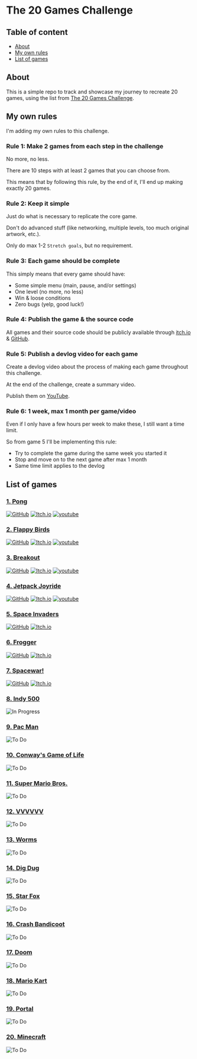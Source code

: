 # The 20 Games Challenge

## Table of content

- [About](#about)
- [My own rules](#my-own-rules)
- [List of games](#list-of-games)

## About

This is a simple repo to track and showcase my journey to recreate 20 games, using the list from [The 20 Games Challenge](https://20_games_challenge.gitlab.io/).

## My own rules

I'm adding my own rules to this challenge.

### Rule 1: Make 2 games from each step in the challenge

No more, no less.

There are 10 steps with at least 2 games that you can choose from.

This means that by following this rule, by the end of it, I'll end up making exactly 20 games.

### Rule 2: Keep it simple

Just do what is necessary to replicate the core game.

Don't do advanced stuff (like networking, multiple levels, too much original artwork, etc.).

Only do max 1-2 `Stretch goals`, but no requirement.

### Rule 3: Each game should be complete

This simply means that every game should have:

- Some simple menu (main, pause, and/or settings)
- One level (no more, no less)
- Win & loose conditions
- Zero bugs (yelp, good luck!)

### Rule 4: Publish the game & the source code

All games and their source code should be publicly available through [itch.io](https://brallex.itch.io/) & [GitHub](https://github.com/Alexander-Jordan).

### Rule 5: Publish a devlog video for each game

Create a devlog video about the process of making each game throughout this challenge.

At the end of the challenge, create a summary video.

Publish them on [YouTube](https://www.youtube.com/@bbitofficial).

### Rule 6: 1 week, max 1 month per game/video

Even if I only have a few hours per week to make these, I still want a time limit.

So from game 5 I'll be implementing this rule:

- Try to complete the game during the same week you started it
- Stop and move on to the next game after max 1 month
- Same time limit applies to the devlog

## List of games

### [1. Pong](https://20_games_challenge.gitlab.io/games/pong/)

[![GitHub](https://img.shields.io/badge/github-%23121011.svg?style=for-the-badge&logo=github&logoColor=white)](https://github.com/Alexander-Jordan/pong-godot)
[![Itch.io](https://img.shields.io/badge/Itch-%23FF0B34.svg?style=for-the-badge&logo=Itch.io&logoColor=white)](https://brallex.itch.io/pong)
[![youtube](https://img.shields.io/badge/youtube-FF0000?style=for-the-badge&logo=YouTube&logoColor=white)](https://youtu.be/I2wzvSR1DRc)

### [2. Flappy Birds](https://20_games_challenge.gitlab.io/games/flappy/)

[![GitHub](https://img.shields.io/badge/github-%23121011.svg?style=for-the-badge&logo=github&logoColor=white)](https://github.com/Alexander-Jordan/flappy-bird-godot)
[![Itch.io](https://img.shields.io/badge/Itch-%23FF0B34.svg?style=for-the-badge&logo=Itch.io&logoColor=white)](https://brallex.itch.io/flappy-bird)
[![youtube](https://img.shields.io/badge/youtube-FF0000?style=for-the-badge&logo=YouTube&logoColor=white)](https://youtu.be/5j1bS85R9l4)

### [3. Breakout](https://20_games_challenge.gitlab.io/games/breakout/)

[![GitHub](https://img.shields.io/badge/github-%23121011.svg?style=for-the-badge&logo=github&logoColor=white)](https://github.com/Alexander-Jordan/breakout-godot)
[![Itch.io](https://img.shields.io/badge/Itch-%23FF0B34.svg?style=for-the-badge&logo=Itch.io&logoColor=white)](https://brallex.itch.io/breakout)
[![youtube](https://img.shields.io/badge/youtube-FF0000?style=for-the-badge&logo=YouTube&logoColor=white)](https://youtu.be/Za_R3hqwXtI)

### [4. Jetpack Joyride](https://20_games_challenge.gitlab.io/games/jetpack/)

[![GitHub](https://img.shields.io/badge/github-%23121011.svg?style=for-the-badge&logo=github&logoColor=white)](https://github.com/Alexander-Jordan/jetpack-joyride-godot)
[![Itch.io](https://img.shields.io/badge/Itch-%23FF0B34.svg?style=for-the-badge&logo=Itch.io&logoColor=white)](https://brallex.itch.io/jetpack-joyride)
[![youtube](https://img.shields.io/badge/youtube-FF0000?style=for-the-badge&logo=YouTube&logoColor=white)](https://youtu.be/L6W2Pi14xFw)

### [5. Space Invaders](https://20_games_challenge.gitlab.io/games/invaders/)

[![GitHub](https://img.shields.io/badge/github-%23121011.svg?style=for-the-badge&logo=github&logoColor=white)](https://github.com/Alexander-Jordan/space-invaders-godot)
[![Itch.io](https://img.shields.io/badge/Itch-%23FF0B34.svg?style=for-the-badge&logo=Itch.io&logoColor=white)](https://brallex.itch.io/space-invaders)

### [6. Frogger](https://20_games_challenge.gitlab.io/games/frogger/)

[![GitHub](https://img.shields.io/badge/github-%23121011.svg?style=for-the-badge&logo=github&logoColor=white)](https://github.com/Alexander-Jordan/frogger-godot)
[![Itch.io](https://img.shields.io/badge/Itch-%23FF0B34.svg?style=for-the-badge&logo=Itch.io&logoColor=white)](https://brallex.itch.io/frogger)

### [7. Spacewar!](https://20_games_challenge.gitlab.io/games/spacewar/)

[![GitHub](https://img.shields.io/badge/github-%23121011.svg?style=for-the-badge&logo=github&logoColor=white)](https://github.com/Alexander-Jordan/spacewar-godot)
[![Itch.io](https://img.shields.io/badge/Itch-%23FF0B34.svg?style=for-the-badge&logo=Itch.io&logoColor=white)](https://brallex.itch.io/spacewar)

### [8. Indy 500](https://20_games_challenge.gitlab.io/games/indy/)

![In Progress](https://img.shields.io/badge/in_progress-orange?style=for-the-badge)

### [9. Pac Man](https://20_games_challenge.gitlab.io/games/pacman/)

![To Do](https://img.shields.io/badge/to_do-gray?style=for-the-badge)

### [10. Conway's Game of Life](https://20_games_challenge.gitlab.io/games/life/)

![To Do](https://img.shields.io/badge/to_do-gray?style=for-the-badge)

### [11. Super Mario Bros.](https://20_games_challenge.gitlab.io/games/mario/)

![To Do](https://img.shields.io/badge/to_do-gray?style=for-the-badge)

### [12. VVVVVV](https://20_games_challenge.gitlab.io/games/vvvvvv/)

![To Do](https://img.shields.io/badge/to_do-gray?style=for-the-badge)

### [13. Worms](https://20_games_challenge.gitlab.io/games/worms/)

![To Do](https://img.shields.io/badge/to_do-gray?style=for-the-badge)

### [14. Dig Dug](https://20_games_challenge.gitlab.io/games/dig_dug/)

![To Do](https://img.shields.io/badge/to_do-gray?style=for-the-badge)

### [15. Star Fox](https://20_games_challenge.gitlab.io/games/star_fox/)

![To Do](https://img.shields.io/badge/to_do-gray?style=for-the-badge)

### [16. Crash Bandicoot](https://20_games_challenge.gitlab.io/games/crash/)

![To Do](https://img.shields.io/badge/to_do-gray?style=for-the-badge)

### [17. Doom](https://20_games_challenge.gitlab.io/games/doom/)

![To Do](https://img.shields.io/badge/to_do-gray?style=for-the-badge)

### [18. Mario Kart](https://20_games_challenge.gitlab.io/games/mario_kart/)

![To Do](https://img.shields.io/badge/to_do-gray?style=for-the-badge)

### [19. Portal](https://20_games_challenge.gitlab.io/games/portal/)

![To Do](https://img.shields.io/badge/to_do-gray?style=for-the-badge)

### [20. Minecraft](https://20_games_challenge.gitlab.io/games/minecraft/)

![To Do](https://img.shields.io/badge/to_do-gray?style=for-the-badge)
